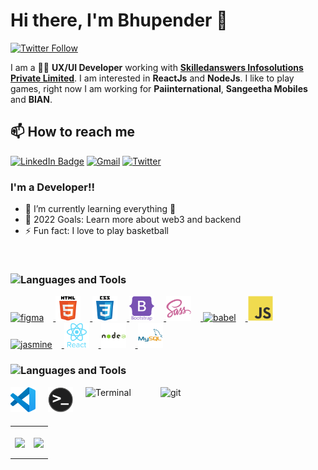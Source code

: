 # Hi there, I'm Bhupender 👋 



<!-- !Commented because Not Present:Start -->
<!-- [![Website](https://img.shields.io/website?label=iamabhishek.me&style=for-the-badge&url=https%3A%2F%2Fiamabhishek.me)](https://www.iamabhishek.me)
[![Website](https://img.shields.io/website?label=blogs.iamabhishek.me&style=for-the-badge&url=https%3A%2F%2Fblogs.iamabhishek.me)](https://blogs.iamabhishek.me) -->
<!-- !Commented because Not Present:End -->

[![Twitter Follow](https://img.shields.io/twitter/follow/Bhupiiidx?color=1DA1F2&logo=twitter&style=for-the-badge)](https://twitter.com/intent/follow?original_referer=https%3A%2F%2Fgithub.com%2FBhupiiidx&screen_name=Bhupiiidx)

I am a 👨‍💻 **UX/UI Developer** working with **[Skilledanswers Infosolutions Private Limited](https://skilledanswers.com/)**. I am interested in **ReactJs** and **NodeJs**. I like to play games, right now I am working for **Paiinternational**, **Sangeetha Mobiles** and **BIAN**.

## 📫 How to reach me

<!-- [![Gitlab Badge](https://img.shields.io/badge/GitLab-330F63?style=for-the-badge&logo=gitlab&logoColor=white)](https://gitlab.com/as_abhi6776) -->


[![LinkedIn Badge](https://img.shields.io/badge/LinkedIn-0077B5?style=for-the-badge&logo=linkedin&logoColor=white)](https://www.linkedin.com/in/bhupiidx/)
[![Gmail](https://img.shields.io/badge/Gmail-D14836?style=for-the-badge&logo=gmail&logoColor=white)](mailto:bhupender81238@gmail.com)
[![Twitter](https://img.shields.io/badge/Twitter-1DA1F2?style=for-the-badge&logo=twitter&logoColor=white)](https://twitter.com/Bhupiiidx)


<!--[![Instagram](https://img.shields.io/badge/Instagram-E4405F?style=for-the-badge&logo=instagram&logoColor=white)](https://www.instagram.com/Bhupiiidx)-->
<!--[![Facebook](https://img.shields.io/badge/Facebook-1877F2?style=for-the-badge&logo=facebook&logoColor=white)](https://www.facebook.com/)-->

### I'm a Developer!!

- 🌱 I’m currently learning everything 🤣
- 🥅 2022 Goals: Learn more about web3 and backend
- ⚡ Fun fact: I love to play basketball

<br />

### ![Languages and Tools](https://img.shields.io/badge/-Languages%20and%20Tools-informational)

<p align="left" style="margin-top:10px;"> 
 <a href="https://www.figma.com/" target="_blank"> <img style="padding-right:15px;" src="https://www.vectorlogo.zone/logos/figma/figma-icon.svg" alt="figma" width="40" height="40"/> </a> 
 <a href="https://www.w3.org/html/" target="_blank"> <img style="padding-right:15px;" src="https://raw.githubusercontent.com/devicons/devicon/master/icons/html5/html5-original-wordmark.svg" alt="html5" width="40" height="40"/> </a>
 <a href="https://www.w3schools.com/css/" target="_blank"> <img style="padding-right:15px;" src="https://raw.githubusercontent.com/devicons/devicon/master/icons/css3/css3-original-wordmark.svg" alt="css3" width="40" height="40"/> </a> 
 <a href="https://getbootstrap.com" target="_blank"> <img style="padding-right:15px;" src="https://raw.githubusercontent.com/devicons/devicon/master/icons/bootstrap/bootstrap-plain-wordmark.svg" alt="bootstrap" width="40" height="40"/> </a> 
 <a href="https://sass-lang.com" target="_blank"> <img style="padding-right:15px;" src="https://raw.githubusercontent.com/devicons/devicon/master/icons/sass/sass-original.svg" alt="sass" width="40" height="40"/> </a>
 <a href="https://babeljs.io/" target="_blank"> <img style="padding-right:15px;" src="https://www.vectorlogo.zone/logos/babeljs/babeljs-icon.svg" alt="babel" width="40" height="40"/> </a> 
 <a href="https://developer.mozilla.org/en-US/docs/Web/JavaScript" target="_blank"> <img style="padding-right:15px;" src="https://raw.githubusercontent.com/devicons/devicon/master/icons/javascript/javascript-original.svg" alt="javascript" width="40" height="40"/> </a>   
 <a href="https://jasmine.github.io/" target="_blank"> <img style="padding-right:15px;" src="https://www.vectorlogo.zone/logos/jasmine/jasmine-icon.svg" alt="jasmine" width="40" height="40"/> </a>
 <a href="https://reactjs.org/" target="_blank"> <img style="padding-right:15px;" src="https://raw.githubusercontent.com/devicons/devicon/master/icons/react/react-original-wordmark.svg" alt="react" width="40" height="40"/> </a> <a href="https://redux.js.org" target="_blank"> 
   <a href="https://nodejs.org" target="_blank"> <img style="padding-right:15px;" src="https://raw.githubusercontent.com/devicons/devicon/master/icons/nodejs/nodejs-original-wordmark.svg" alt="nodejs" width="40" height="40"/> </a>
  <a href="https://www.mysql.com/" target="_blank"> <img style="padding-right:15px;" src="https://raw.githubusercontent.com/devicons/devicon/master/icons/mysql/mysql-original-wordmark.svg" alt="mysql" width="40" height="40"/> </a> 
</p>

### ![Languages and Tools](https://img.shields.io/badge/-Software%20%26%20Technologies%20-informational)

<p align="left" style="margin-top:10px;">
<img style="padding-right:20px;" align="left" alt="Visual Studio Code" width="40px" src="https://raw.githubusercontent.com/github/explore/80688e429a7d4ef2fca1e82350fe8e3517d3494d/topics/visual-studio-code/visual-studio-code.png" />
<img style="padding-right:20px;" src="https://www.vectorlogo.zone/logos/git-scm/git-scm-icon.svg" alt="git" width="40" height="40"/>
<img style="padding-right:20px;" align="left" alt="Terminal" width="40px" src="https://raw.githubusercontent.com/github/explore/80688e429a7d4ef2fca1e82350fe8e3517d3494d/topics/terminal/terminal.png" />
<img style="padding-right:20px;" align="left" alt="Terminal" width="100px" src="https://img.shields.io/badge/Linux-FCC624?style=for-the-badge&logo=linux&logoColor=black" />
</p>

<!--<a href="#"><img height="32" width="32" src="./images/java.svg" alt="Java" title="Java" /></a>
<a href="#"><img height="32" width="32" src="./images/puppet.svg" alt="Puppet" title="Puppet" /></a>
<a href="#"><img height="32" width="32" src="./images/apachedruid.svg" alt="Druid" title="Druid" /></a>
<a href="#"><img height="32" width="32" src="./images/apachegroovy.svg" alt="Groovy" title="Groovy" /></a>
<a href="#"><img height="32" width="32" src="./images/ruby.svg" alt="Ruby" title="Ruby" /></a>
<a href="#"><img height="32" width="32" src="./images/react.svg" alt="ReactJS" title="ReactJS" /></a>-->

<!-- !Commented because Not Present:Start -->
<!-- ### :book: Blogs

https://blogs.iamabhishek.me/ -->
<!-- !Commented because Not Present:End -->
<br>


<table>
<tbody>
<tr>
<td>
<p align="center">
<img align="center" src="https://github-readme-stats.vercel.app/api?username=bhupiiidx&count_private=true&show_icons=true&theme=dracula"/>
</p>
</td>
<td>
<p align="center">
<img align="center" src="https://github-readme-stats.vercel.app/api/top-langs/?username=bhupiiidx&count_private=true&show_icons=true&theme=dracula&langs_count=10&layout=compact"/>
</p>
</td>
</tr>
</tbody>
</table>

<!--
**iamabhishek-dubey/iamabhishek-dubey** is a ✨ _special_ ✨ repository because its `README.md` (this file) appears on your GitHub profile.

Here are some ideas to get y#F05032ou started:

- 🔭 I’m currently working on ...
- 🌱 I’m currently learning ...
- 👯 I’m looking to collaborate on ...
- 🤔 I’m looking for help with ...
- 💬 Ask me about ...
- 📫 How to reach me: ...
- 😄 Pronouns: ...
- ⚡ Fun fact: ...
-->
